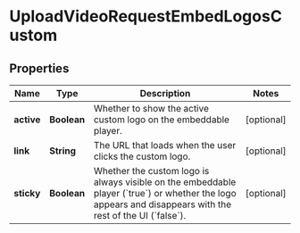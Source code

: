 

# UploadVideoRequestEmbedLogosCustom


## Properties

| Name | Type | Description | Notes |
|------------ | ------------- | ------------- | -------------|
|**active** | **Boolean** | Whether to show the active custom logo on the embeddable player. |  [optional] |
|**link** | **String** | The URL that loads when the user clicks the custom logo. |  [optional] |
|**sticky** | **Boolean** | Whether the custom logo is always visible on the embeddable player (&#x60;true&#x60;) or whether the logo appears and disappears with the rest of the UI (&#x60;false&#x60;). |  [optional] |



